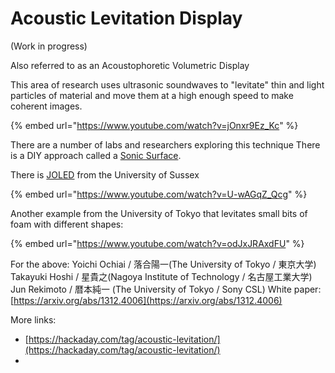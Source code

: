 # Acoustic Levitation Display

(Work in progress)

Also referred to as an Acoustophoretic Volumetric Display

This area of research uses ultrasonic soundwaves to "levitate" thin and light particles of material and move them at a high enough speed to make coherent images.

{% embed url="https://www.youtube.com/watch?v=jOnxr9Ez_Kc" %}

There are a number of labs and researchers exploring this technique There is a DIY approach called a [Sonic Surface](https://www.instructables.com/SonicSurface-Phased-array-for-Levitation-Mid-air-T/).

There is [JOLED](https://archive.sussex.ac.uk/news/press-releases/id/37420?id=37420) from the University of Sussex

{% embed url="https://www.youtube.com/watch?v=U-wAGqZ_Qcg" %}

Another example from the University of Tokyo that levitates small bits of foam with different shapes:

{% embed url="https://www.youtube.com/watch?v=odJxJRAxdFU" %}

For the above: Yoichi Ochiai / 落合陽一(The University of Tokyo / 東京大学) Takayuki Hoshi / 星貴之(Nagoya Institute of Technology / 名古屋工業大学) Jun Rekimoto / 暦本純一 (The University of Tokyo / Sony CSL) White paper: [https://arxiv.org/abs/1312.4006](https://arxiv.org/abs/1312.4006)



More links:

* [https://hackaday.com/tag/acoustic-levitation/](https://hackaday.com/tag/acoustic-levitation/)
*
